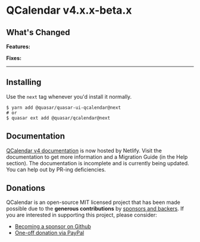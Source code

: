 # QCalendar v4.x.x-beta.x

## What's Changed

**Features:**

**Fixes:**

---

## Installing

Use the `next` tag whenever you'd install it normally.

```
$ yarn add @quasar/quasar-ui-qcalendar@next
# or
$ quasar ext add @quasar/qcalendar@next
```

## Documentation

[QCalendar v4 documentation](https://qcalendar.netlify.app/) is now hosted by Netlify. Visit the documentation to get more information and a Migration Guide (in the Help section). The documentation is incomplete and is currently being updated. You can help out by PR-ing deficiencies.

## Donations

QCalendar is an open-source MIT licensed project that has been made possible due to the **generous contributions** by [sponsors and backers](https://github.com/sponsors/hawkeye64). If you are interested in supporting this project, please consider:

- [Becoming a sponsor on Github](https://github.com/users/hawkeye64/sponsorship)
- [One-off donation via PayPal](https://paypal.me/hawkeye64)
